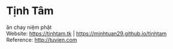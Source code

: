 # Tịnh Tâm
ăn chay niệm phật  
Website: https://tinhtam.tk  | https://minhtuan29.github.io/tinhtam  
Reference: http://tuvien.com  
